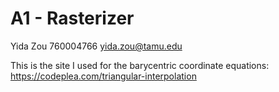 # A1 - Rasterizer
Yida Zou
760004766
yida.zou@tamu.edu

This is the site I used for the barycentric coordinate equations:
https://codeplea.com/triangular-interpolation


